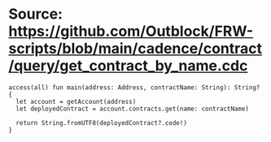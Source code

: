# Source: https://github.com/Outblock/FRW-scripts/blob/main/cadence/contract/query/get_contract_by_name.cdc

```
access(all) fun main(address: Address, contractName: String): String? {
  let account = getAccount(address)
  let deployedContract = account.contracts.get(name: contractName)

  return String.fromUTF8(deployedContract?.code!)
}
```